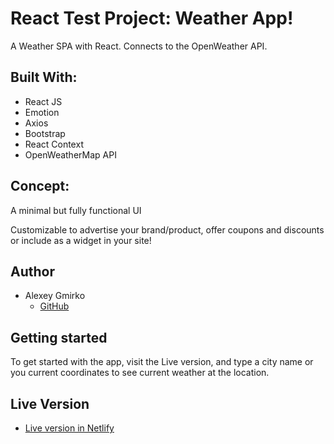 # React Test Project: Weather App!

A Weather SPA with React. Connects to the OpenWeather API.

## Built With:

- React JS
- Emotion
- Axios
- Bootstrap
- React Context
- OpenWeatherMap API

## Concept:

A minimal but fully functional UI

Customizable to advertise your brand/product, offer coupons and discounts or include as a widget in your site!

## Author

- Alexey Gmirko
  - [GitHub](https://github.com/AlexeyGrk/)

## Getting started

To get started with the app, visit the Live version, and type a city name or you current coordinates to see current weather at the location.

## Live Version

- [Live version in Netlify](https://test-weatherapp-alexeygm.netlify.app/)
